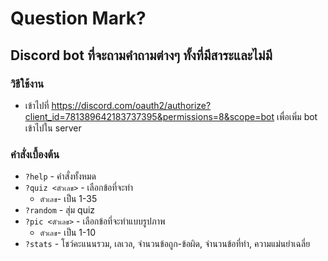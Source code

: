 # Question Mark?
## Discord bot ที่จะถามคำถามต่างๆ ทั้งที่มีสาระและไม่มี
### วิธีใช้งาน
* เข้าไปที่ https://discord.com/oauth2/authorize?client_id=781389642183737395&permissions=8&scope=bot เพื่อเพิ่ม bot เข้าไปใน server

### คำสั่งเบื้องต้น
* `?help` - คำสั่งทั้งหมด
* `?quiz <ตัวเลข>` - เลือกข้อที่จะทำ
  * `ตัวเลข`- เป็น 1-35
* `?random` - สุ่ม quiz
* `?pic <ตัวเลข>` - เลือกข้อที่จะทำแบบรูปภาพ
  * `ตัวเลข`- เป็น 1-10
* `?stats` - โชว์คะแนนรวม, เลเวล, จำนวนข้อถูก-ข้อผิด, จำนวนข้อที่ทำ, ความแม่นยำเฉลี่ย
